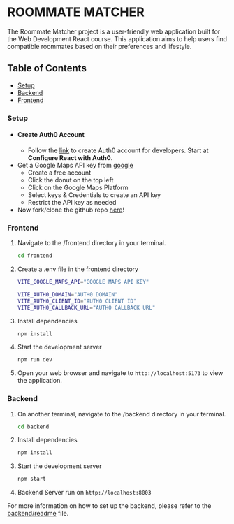 # ROOMMATE MATCHER

The Roommate Matcher project is a user-friendly web application built for the Web Development React course. This application aims to help users find compatible roommates based on their preferences and lifestyle.

## Table of Contents
- [Setup](#Setup)
- [Backend](#Backend)
- [Frontend](#frontend)


### Setup

- #### Create Auth0 Account
  - Follow the [link](https://developer.auth0.com/resources/guides/spa/react/basic-authentication) to create Auth0 account for developers. Start at __Configure React with Auth0__.
- Get a Google Maps API key from [google](https://console.cloud.google.com)
  - Create a free account
  - Click the donut on the top left
  - Click on the Google Maps Platform
  - Select keys & Credentials to create an API key
  - Restrict the API key as needed
- Now fork/clone the github repo [here](https://github.com/Olawill/RoomMateMatcher)!

### Frontend
1. Navigate to the /frontend directory in your terminal.
    ```sh
    cd frontend
    ```
2. Create a .env file in the frontend directory
    ```sh
    VITE_GOOGLE_MAPS_API="GOOGLE MAPS API KEY"

    VITE_AUTH0_DOMAIN="AUTH0 DOMAIN"
    VITE_AUTH0_CLIENT_ID="AUTH0 CLIENT ID"
    VITE_AUTH0_CALLBACK_URL="AUTH0 CALLBACK URL"
    ```
2. Install dependencies
    ```sh
    npm install
    ```
3. Start the development server
    ```sh
    npm run dev
    ```
4. Open your web browser and navigate to ```http://localhost:5173``` to view the application.

### Backend

1. On another terminal, navigate to the /backend directory in your terminal.
    ```sh
    cd backend
    ```
2. Install dependencies
    ```sh
    npm install
    ```
3. Start the development server
    ```sh
    npm start
    ```
4. Backend Server run on ```http://localhost:8003```

For more information on how to set up the backend, please refer to the [backend/readme](/backend/README.md) file.
